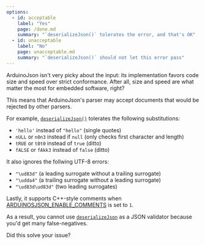 ```yaml
---
options:
  - id: acceptable
    label: "Yes"
    page: /done.md
    summary: "`deserializeJson()` tolerates the error, and that's OK"
  - id: unacceptable
    label: "No"
    page: unacceptable.md
    summary: "`deserializeJson()` should not let this error pass"
---
```


ArduinoJson isn't very picky about the input: its implementation favors code size and speed over strict conformance.
After all, size and speed are what matter the most for embedded software, right?

This means that ArduinoJson's parser may accept documents that would be rejected by other parsers.

For example, [`deserializeJson()`](/v6/api/json/deserializejson/) tolerates the following substitutions:

* `'hello'` instead of `"hello"` (single quotes)
* `nULL` or `n0n3` instead if `null` (only checks first character and length)
* `tRUE` or `t0t0` instead of `true` (ditto)
* `fALSE` or `fAkk3` instead of `false` (ditto)

It also ignores the follwing UTF-8 errors:

* `"\ud83d"` (a leading surrogate without a trailing surrogate)
* `"\udda4"` (a trailing surrogate without a leading surrogate)
* `"\ud83d\ud83d"` (two leading surrogates)

Lastly, it supports C++-style comments when [ARDUINOSJSON_ENABLE_COMMENTS](/v6/api/config/enable_comments/) is set to `1`.

As a result, you cannot use [`deserializeJson`](/v6/api/json/deserializejson/) as a JSON validator because you'd get many false-negatives.

Did this solve your issue?